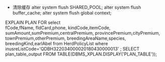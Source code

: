 * 清除缓存
    alter system flush SHARED_POOL;
    alter system flush buffer_cache;
    alter system flush global context;

 EXPLAIN PLAN FOR 
	select   
		fCode,fName,
		fIdCard,phone,
		kindCode,itemCode,
		sumAmount,sumPremium,centralPremium,
		provincePremium,cityPremium,
		townPremium,otherPremium,
		breedingAreaName,species,
		breedingKind,earlAbel 
		from HerdPolicyList where inusreListCode='QDBH322034000020180430000013'  ;
SELECT plan_table_output FROM TABLE(DBMS_XPLAN.DISPLAY('PLAN_TABLE'));
